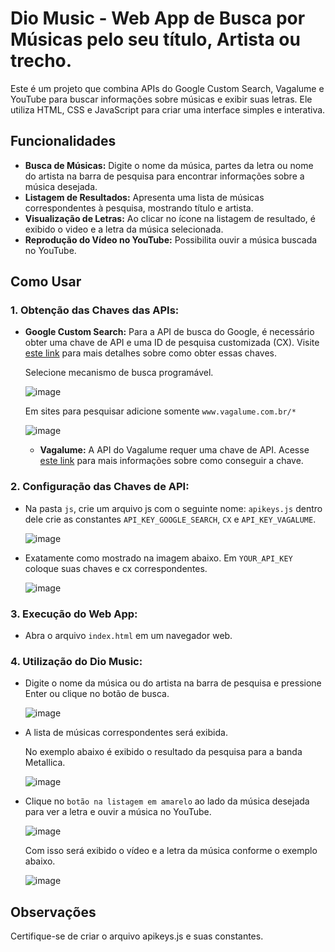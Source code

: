  # Dio Music - Web App de Busca por Músicas pelo seu título, Artista ou trecho.

Este é um projeto que combina APIs do Google Custom Search, Vagalume e YouTube para buscar informações sobre músicas e exibir suas letras. Ele utiliza HTML, CSS e JavaScript para criar uma interface simples e interativa.

## Funcionalidades

- **Busca de Músicas:** Digite o nome da música, partes da letra ou nome do artista na barra de pesquisa para encontrar informações sobre a música desejada.
- **Listagem de Resultados:** Apresenta uma lista de músicas correspondentes à pesquisa, mostrando título e artista.
- **Visualização de Letras:** Ao clicar no ícone na listagem de resultado, é exibido o video e a letra da música selecionada.
- **Reprodução do Vídeo no YouTube:** Possibilita ouvir a música buscada no YouTube.

## Como Usar

### 1. **Obtenção das Chaves das APIs:**

   - **Google Custom Search:** Para a API de busca do Google, é necessário obter uma chave de API e uma ID de pesquisa customizada (CX). Visite [este link](https://developers.google.com/custom-search/v1/introduction?hl=pt-br#identify_your_application_to_google_with_api_key) para mais detalhes sobre como obter essas chaves.
   
     Selecione mecanismo de busca programável.
     
     ![image](https://github.com/IgorAuguusto/Dio-Music/assets/82172424/0e56401f-fa57-4523-86ac-c35ab3ae2ac2)
   
   
     Em sites para pesquisar adicione somente `www.vagalume.com.br/*`
   
     ![image](https://github.com/IgorAuguusto/Dio-Music/assets/82172424/17bea484-49c4-429e-862d-71049092e8e4)
   
   
      - **Vagalume:** A API do Vagalume requer uma chave de API. Acesse [este link](https://api.vagalume.com.br/docs/letras/) para mais informações sobre como conseguir a chave.



### 2. **Configuração das Chaves de API:**

- Na pasta `js`, crie um arquivo js com o seguinte nome: `apikeys.js` dentro dele crie as constantes  `API_KEY_GOOGLE_SEARCH`, `CX` e `API_KEY_VAGALUME`.

  ![image](https://github.com/IgorAuguusto/Dio-Music/assets/82172424/d9eb0da8-0bfe-4cb5-9bb8-7345e1822a2c)

- Exatamente como mostrado na imagem abaixo. Em `YOUR_API_KEY` coloque suas chaves e cx correspondentes.

    ![image](https://github.com/IgorAuguusto/Dio-Music/assets/82172424/a6374b03-689b-4624-ba21-407ce2c77d73)


### 3. **Execução do Web App:**

   - Abra o arquivo `index.html` em um navegador web.

### 4. **Utilização do Dio Music:**

   - Digite o nome da música ou do artista na barra de pesquisa e pressione Enter ou clique no botão de busca.

      ![image](https://github.com/IgorAuguusto/Dio-Music/assets/82172424/8e81fc9b-23ef-45b4-b712-ff67adedd504)


   - A lista de músicas correspondentes será exibida.

      No exemplo abaixo é exibido o resultado da pesquisa para a banda Metallica.
    
     ![image](https://github.com/IgorAuguusto/Dio-Music/assets/82172424/dc830a82-4a26-4e80-8430-094ada9a7b75)


   - Clique no `botão na listagem em amarelo` ao lado da música desejada para ver a letra e ouvir a música no YouTube.

     ![image](https://github.com/IgorAuguusto/Dio-Music/assets/82172424/f3a1bed5-5d27-4efc-baec-1fd1ab071a1f)



     Com isso será exibido o vídeo e a letra da música  conforme o exemplo abaixo.

     ![image](https://github.com/IgorAuguusto/Dio-Music/assets/82172424/3645a78f-432c-411a-ab57-969de265cae4)

## Observações

Certifique-se de criar o arquivo apikeys.js e suas constantes.
